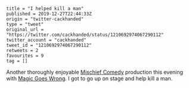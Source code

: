 ```
title = "I helped kill a man"
published = 2019-12-27T22:44:33Z
origin = "twitter-cackhanded"
type = "tweet"
original_url = "https://twitter.com/cackhanded/status/1210692974067290112"
twitter_account = "cackhanded"
tweet_id = "1210692974067290112"
retweets = 2
favourites = 9
tag = []
```

Another thoroughly enjoyable [Mischief Comedy](https://twitter.com/mischiefcomedy) production this evening with [Magic Goes Wrong](https://twitter.com/magicgoeswrong). I got to go up on stage and help kill a man.
